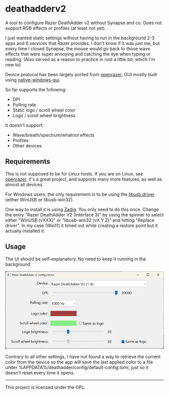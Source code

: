 # deathadderv2

A tool to configure Razer DeathAdder v2 without Synapse and co. Does not support RGB effects or profiles (at least not yet).

I just wanted static settings without having to run in the background 2-3 apps and 6 services that Razer provides. I don't know if it was just me, but every time I closed Synapse, the mouse would go back to those wave effects that were super annoying and catching the eye when typing or reading. (Also served as a reason to practice in rust a little bit; which I'm new to)

Device protocol has been largely ported from [openrazer](https://github.com/openrazer/openrazer). GUI mostly built using [native-windows-gui](https://github.com/gabdube/native-windows-gui).

So far supports the following:

- DPI
- Polling rate
- Static logo / scroll wheel color
- Logo / scroll wheel brightness

It doesn't support:

- Wave/breath/spectrum/whatnot effects
- Profiles
- Other devices

## Requirements

This is not supposed to be for Linux hosts. If you are on Linux, see [openrazer](https://github.com/openrazer/openrazer), it's a great project, and supports many more features, as well as almost all devices.

For Windows users, the only requirement is to be using the [libusb driver](https://github.com/libusb/libusb/wiki/Windows) (either WinUSB or libusb-win32).

One way to install it is using [Zadig](https://zadig.akeo.ie/). You only need to do this once. Change the entry "Razer DeathAdder V2 (Interface 3)" by using the spinner to select either "WinUSB (vXXX)" or "libusb-win32 (vX.Y.Z)" and hitting "Replace driver". In my case (Win11) it timed out while creating a restore point but it actually installed it.

## Usage

The UI  should be self-explanatory. No need to keep it running in the background.

![UI screenshot](screenshot.png?raw=true "UI screenshot")

Contrary to all other settings, I have not found a way to retrieve the current color from the device so the app will save the last applied color to a file under %APPDATA%/deathadder/config/default-config.toml, just so it doesn't reset every time it opens.

---
This project is licensed under the GPL.